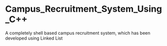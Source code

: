 # Campus_Recruitment_System_Using_C++
A completely shell based campus recruitment system, which has been developed using Linked List
